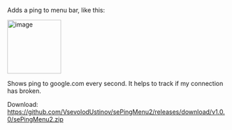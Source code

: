 Adds a ping to menu bar, like this:

<img width="123" alt="image" src="https://github.com/user-attachments/assets/4e1baabc-eccc-4f10-853f-56a5dce3a401" />

Shows ping to google.com every second. It helps to track if my connection has broken.

Download: https://github.com/VsevolodUstinov/sePingMenu2/releases/download/v1.0.0/sePingMenu2.zip
